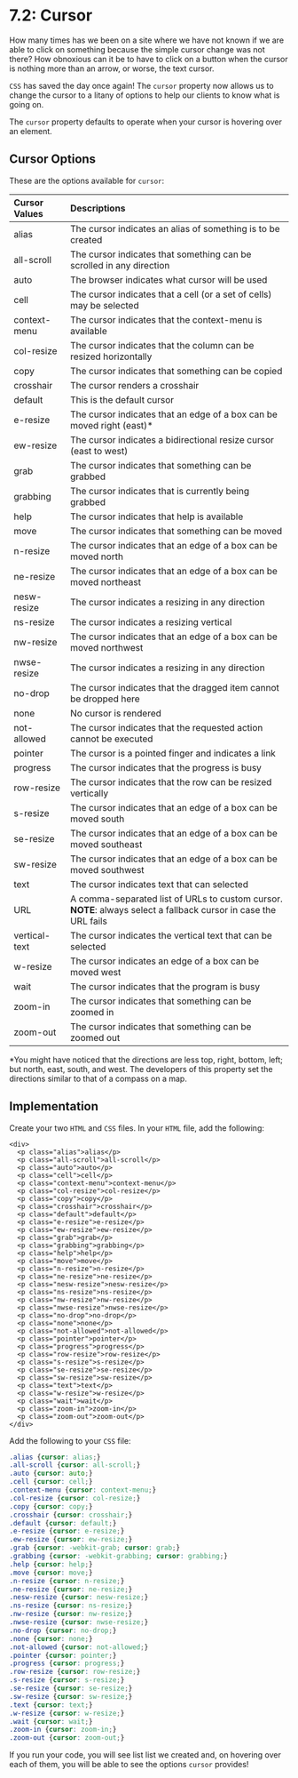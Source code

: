 # 7.2: Cursor

How many times has we been on a site where we have not known if we are able to click on something because the simple cursor change was not there? How obnoxious can it be to have to click on a button when the cursor is nothing more than an arrow, or worse, the text cursor.  


`CSS` has saved the day once again! The `cursor` property now allows us to change the cursor to a litany of options to help our clients to know what is going on.  


The `cursor` property defaults to operate when your cursor is hovering over an element.

## Cursor Options

These are the options available for `cursor`:  


| Cursor Values | Descriptions |
| :--- | :--- |
| alias | The cursor indicates an alias of something is to be created |
| all-scroll | The cursor indicates that something can be scrolled in any direction |
| auto | The browser indicates what cursor will be used |
| cell | The cursor indicates that a cell \(or a set of cells\) may be selected |
| context-menu | The cursor indicates that the context-menu is available |
| col-resize | The cursor indicates that the column can be resized horizontally |
| copy | The cursor indicates that something can be copied |
| crosshair | The cursor renders a crosshair |
| default | This is the default cursor |
| e-resize | The cursor indicates that an edge of a box can be moved right \(east\)\* |
| ew-resize | The cursor indicates a bidirectional resize cursor \(east to west\) |
| grab | The cursor indicates that something can be grabbed |
| grabbing | The cursor indicates that is currently being grabbed |
| help | The cursor indicates that help is available |
| move | The cursor indicates that something can be moved |
| n-resize | The cursor indicates that an edge of a box can be moved north |
| ne-resize | The cursor indicates that an edge of a box can be moved northeast |
| nesw-resize | The cursor indicates a resizing in any direction |
| ns-resize | The cursor indicates a resizing vertical |
| nw-resize | The cursor indicates that an edge of a box can be moved northwest |
| nwse-resize | The cursor indicates a resizing in any direction |
| no-drop | The cursor indicates that the dragged item cannot be dropped here |
| none | No cursor is rendered |
| not-allowed | The cursor indicates that the requested action cannot be executed |
| pointer | The cursor is a pointed finger and indicates a link |
| progress | The cursor indicates that the progress is busy |
| row-resize | The cursor indicates that the row can be resized vertically |
| s-resize | The cursor indicates that an edge of a box can be moved south |
| se-resize | The cursor indicates that an edge of a box can be moved southeast |
| sw-resize | The cursor indicates that an edge of a box can be moved southwest |
| text | The cursor indicates text that can selected |
| URL | A comma-separated list of URLs to custom cursor. **NOTE**: always select a fallback cursor in case the URL fails |
| vertical-text | The cursor indicates the vertical text that can be selected |
| w-resize | The cursor indicates an edge of a box can be moved west |
| wait | The cursor indicates that the program is busy |
| zoom-in | The cursor indicates that something can be zoomed in |
| zoom-out | The cursor indicates that something can be zoomed out |

\*You might have noticed that the directions are less top, right, bottom, left; but north, east, south, and west. The developers of this property set the directions similar to that of a compass on a map.

## Implementation

Create your two `HTML` and `CSS` files. In your `HTML` file, add the following:  


```markup
<div>
  <p class="alias">alias</p>
  <p class="all-scroll">all-scroll</p>
  <p class="auto">auto</p>
  <p class="cell">cell</p>
  <p class="context-menu">context-menu</p>
  <p class="col-resize">col-resize</p>
  <p class="copy">copy</p>
  <p class="crosshair">crosshair</p>
  <p class="default">default</p>
  <p class="e-resize">e-resize</p>
  <p class="ew-resize">ew-resize</p>
  <p class="grab">grab</p>
  <p class="grabbing">grabbing</p>
  <p class="help">help</p>
  <p class="move">move</p>
  <p class="n-resize">n-resize</p>
  <p class="ne-resize">ne-resize</p>
  <p class="nesw-resize">nesw-resize</p>
  <p class="ns-resize">ns-resize</p>
  <p class="nw-resize">nw-resize</p>
  <p class="nwse-resize">nwse-resize</p>
  <p class="no-drop">no-drop</p>
  <p class="none">none</p>
  <p class="not-allowed">not-allowed</p>
  <p class="pointer">pointer</p>
  <p class="progress">progress</p>
  <p class="row-resize">row-resize</p>
  <p class="s-resize">s-resize</p>
  <p class="se-resize">se-resize</p>
  <p class="sw-resize">sw-resize</p>
  <p class="text">text</p>
  <p class="w-resize">w-resize</p>
  <p class="wait">wait</p>
  <p class="zoom-in">zoom-in</p>
  <p class="zoom-out">zoom-out</p>
</div>
```

Add the following to your `CSS` file:  


```css
.alias {cursor: alias;}
.all-scroll {cursor: all-scroll;}
.auto {cursor: auto;}
.cell {cursor: cell;}
.context-menu {cursor: context-menu;}
.col-resize {cursor: col-resize;}
.copy {cursor: copy;}
.crosshair {cursor: crosshair;}
.default {cursor: default;}
.e-resize {cursor: e-resize;}
.ew-resize {cursor: ew-resize;}
.grab {cursor: -webkit-grab; cursor: grab;}
.grabbing {cursor: -webkit-grabbing; cursor: grabbing;}
.help {cursor: help;}
.move {cursor: move;}
.n-resize {cursor: n-resize;}
.ne-resize {cursor: ne-resize;}
.nesw-resize {cursor: nesw-resize;}
.ns-resize {cursor: ns-resize;}
.nw-resize {cursor: nw-resize;}
.nwse-resize {cursor: nwse-resize;}
.no-drop {cursor: no-drop;}
.none {cursor: none;}
.not-allowed {cursor: not-allowed;}
.pointer {cursor: pointer;}
.progress {cursor: progress;}
.row-resize {cursor: row-resize;}
.s-resize {cursor: s-resize;}
.se-resize {cursor: se-resize;}
.sw-resize {cursor: sw-resize;}
.text {cursor: text;}
.w-resize {cursor: w-resize;}
.wait {cursor: wait;}
.zoom-in {cursor: zoom-in;}
.zoom-out {cursor: zoom-out;}
```

If you run your code, you will see list list we created and, on hovering over each of them, you will be able to see the options `cursor` provides!

